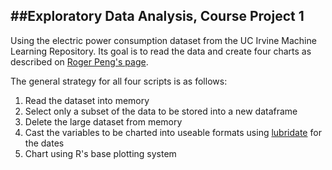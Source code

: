 ##Exploratory Data Analysis, Course Project 1
-------------------------------------------
Using the electric power consumption dataset from the UC Irvine Machine Learning Repository.
Its goal is to read the data and create four charts as described on [Roger Peng's page](https://github.com/rdpeng/ExData_Plotting1).

The general strategy for all four scripts is as follows:
1. Read the dataset into memory
2. Select only a subset of the data to be stored into a new dataframe
3. Delete the large dataset from memory
4. Cast the variables to be charted into useable formats using [lubridate](http://cran.r-project.org/web/packages/lubridate/index.html) for the dates
5. Chart using R's base plotting system